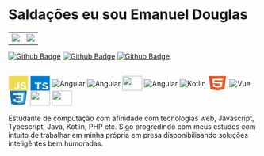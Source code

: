 # Saldações eu sou Emanuel Douglas


<div>
<a href="https://github.com/emanueldsc">

<table>

  <tr>
    <td>
      <img  height="250em" src="https://github-readme-stats.vercel.app/api?username=emanueldsc&show_icons=true&include_all_commits=true&count_private=true"/>
    </td>
    <td>
      <img src="https://github-readme-stats.vercel.app/api/top-langs/?username=emanueldsc&langs_count=10"/>
    </td>
  </tr>
  
</table>




</a>
</div>
  

<div style="clear: both;">

[![Github Badge](https://img.shields.io/badge/-Github-000?style=flat-square&logo=Github&logoColor=white)](https://github.com/emanueldsc)
[![Github Badge](https://img.shields.io/badge/-Linkedin-0a66c2?style=flat-square&logo=linkedin&logoColor=white)](https://www.linkedin.com/in/emanueldouglas/)
[![Github Badge](https://img.shields.io/badge/-email-db4a39?style=flat-square&logo=gmail&logoColor=white)](mailto:emanuel.douglas.sc@gmail.com)

    
<div style="display: inline_block"><br>

<img align="center" alt="Js" height="30" width="40" src="https://raw.githubusercontent.com/devicons/devicon/master/icons/javascript/javascript-plain.svg">
<img align="center" alt="Ts" height="30" width="40" src="https://raw.githubusercontent.com/devicons/devicon/master/icons/typescript/typescript-plain.svg">
<img align="center" alt="Angular" height="30" width="40" src="https://icongr.am/devicon/devicon-original.svg">
<img align="center" alt="Angular" height="30" alt="Android" src="https://cdn.jsdelivr.net/gh/devicons/devicon/icons/android/android-plain-wordmark.svg" />
<img align="center" height="30" width="40" src="https://cdn.jsdelivr.net/gh/devicons/devicon/icons/java/java-original.svg" />
<img align="center" height="30" width="40" alt="Angular" src="https://cdn.jsdelivr.net/gh/devicons/devicon/icons/angularjs/angularjs-plain.svg" />
<img align="center" alt="Kotlin" height="30" width="40" src="https://cdn.jsdelivr.net/gh/devicons/devicon/icons/kotlin/kotlin-original.svg">
<img align="center" alt="HTML" height="30" width="40" src="https://raw.githubusercontent.com/devicons/devicon/master/icons/html5/html5-original.svg">
<img height="30" width="40" align="center" alt="Vue" src="https://cdn.jsdelivr.net/gh/devicons/devicon/icons/vuejs/vuejs-original.svg" />
<img align="center" alt="CSS" height="30" width="40" src="https://raw.githubusercontent.com/devicons/devicon/master/icons/css3/css3-original.svg">
 <img align="center" height="30" width="40" src="https://cdn.jsdelivr.net/gh/devicons/devicon/icons/php/php-plain.svg" />
<img align="center" height="30" width="40" src="https://cdn.jsdelivr.net/gh/devicons/devicon/icons/laravel/laravel-plain-wordmark.svg" />

</div>
  
<br>
Estudante de computação com afinidade com tecnologias web, Javascript, Typescript, Java, Kotlin, PHP etc. 
Sigo progredindo com meus estudos com intuito de trabalhar em minha própria em presa disponibilisando soluções inteligêntes bem humoradas.

